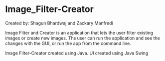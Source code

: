 # Image_Filter-Creator

Created by: Shagun Bhardwaj and Zackary Manfredi

Image Filter and Creator is an application that lets the user filter existing images or create new images.
Ths user can run the application and see the changes with the GUI, or run the app from the command line.

Image Filter-Creator created using Java.
UI created using Java Swing
